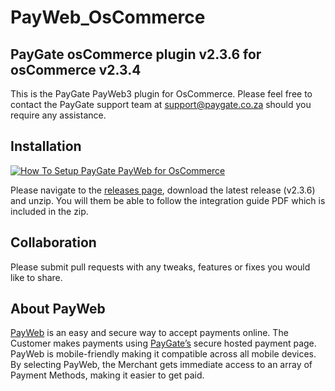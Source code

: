 # PayWeb_OsCommerce
## PayGate osCommerce plugin v2.3.6 for osCommerce v2.3.4

This is the PayGate PayWeb3 plugin for OsCommerce. Please feel free to contact the PayGate support team at support@paygate.co.za should you require any assistance.

## Installation
[![How To Setup PayGate PayWeb for OsCommerce](https://www.appinlet.com/wp-content/uploads/2018/09/OsCommerce-Integration.jpg)](https://www.youtube.com/watch?v=mgyA9_TNBeI "How To Setup PayGate PayWeb for OsCommerce")

Please navigate to the [releases page](https://github.com/PayGate/PayWeb_OsCommerce/releases), download the latest release (v2.3.6) and unzip. You will them be able to follow the integration guide PDF which is included in the zip.

## Collaboration

Please submit pull requests with any tweaks, features or fixes you would like to share.

## About PayWeb

[PayWeb](https://www.paygate.co.za/paygate-products/payweb/) is an easy and secure way to accept payments online. The Customer makes payments using [PayGate’s](https://www.paygate.co.za/) secure hosted payment page. PayWeb is mobile-friendly making it compatible across all mobile devices. By selecting PayWeb, the Merchant gets immediate access to an array of Payment Methods, making it easier to get paid.
